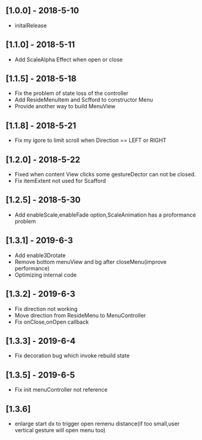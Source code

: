 ## [1.0.0] - 2018-5-10

* initalRelease

## [1.1.0] - 2018-5-11

* Add ScaleAlpha Effect when open or close

## [1.1.5] - 2018-5-18
* Fix the problem of state loss of the controller
* Add ResideMenuItem and Scfford to constructor Menu
* Provide another way to build MenuView

## [1.1.8] - 2018-5-21
* Fix my igore to limit scroll when Direction == LEFT or RIGHT

## [1.2.0] - 2018-5-22
* Fixed when content View clicks some gestureDector can not be closed.
* Fix itemExtent not used for Scafford

## [1.2.5] - 2018-5-30
* Add enableScale,enableFade option,ScaleAnimation has a proformance problem


## [1.3.1] - 2019-6-3
* Add enable3Drotate
* Remove bottom menuView and bg after closeMenu(improve performance)
* Optimizing internal code

## [1.3.2] - 2019-6-3
* Fix direction not working
* Move direction from ResideMenu to MenuController
* Fix onClose,onOpen callback

## [1.3.3] - 2019-6-4
* Fix decoration bug which invoke rebuild state

## [1.3.5] - 2019-6-5
* Fix init menuController not reference

## [1.3.6]
* enlarge start dx to trigger open remenu distance(if too small,user vertical gesture will open menu too)